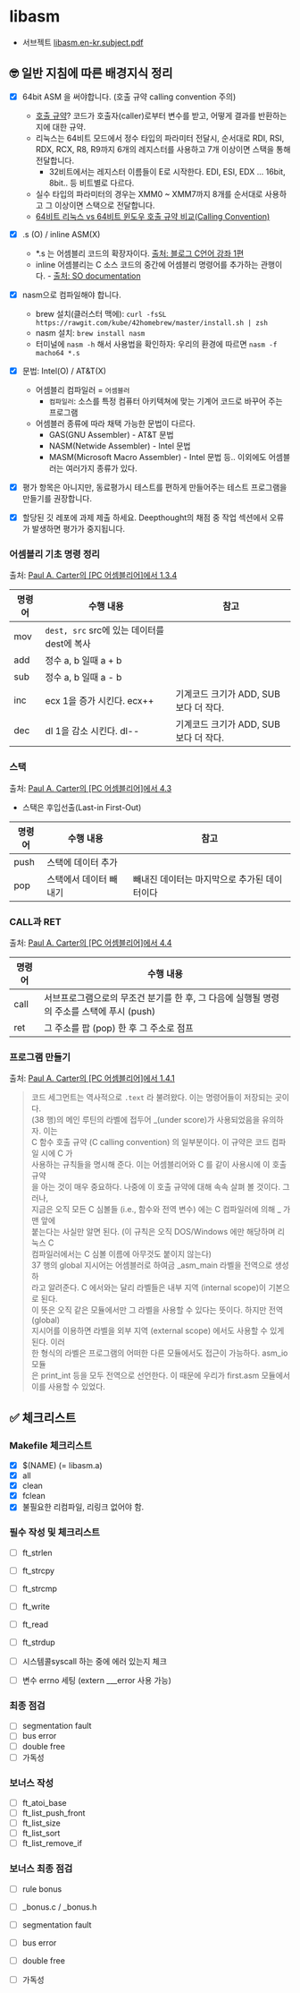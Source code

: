 # libasm


- 서브젝트 [libasm.en-kr.subject.pdf](https://github.com/yeosong1/yeosong1.github.io/files/5485720/en.subject.2.pdf)

## 🤓 일반 지침에 따른 배경지식 정리

- [x] 64bit ASM 을 써야합니다. (호출 규약 calling convention 주의)
  - [호출 규약](https://ko.wikipedia.org/wiki/%ED%98%B8%EC%B6%9C_%EA%B7%9C%EC%95%BD)? 코드가 호출자(caller)로부터 변수를 받고, 어떻게 결과를 반환하는지에 대한 규약. 
  - 리눅스는 64비트 모드에서 정수 타입의 파라미터 전달시, 순서대로 RDI, RSI, RDX, RCX, R8, R9까지 6개의 레지스터를 사용하고 7개 이상이면 스택을 통해 전달합니다.
    - 32비트에서는 레지스터 이름들이 E로 시작한다. EDI, ESI, EDX ... 16bit, 8bit.. 등 비트별로 다르다.
  - 실수 타입의 파라미터의 경우는 XMM0 ~ XMM7까지 8개를 순서대로 사용하고 그 이상이면 스택으로 전달합니다.
  - [64비트 리눅스 vs 64비트 윈도우 호출 규약 비교(Calling Convention)](https://kkamagui.tistory.com/811)

- [x] .s (O) / inline ASM(X)
  - *.s 는 어셈블리 코드의 확장자이다. [출처: 블로그 C언어 강좌 1편](https://blog.hexabrain.net/2)
  - inline 어셈블리는 C 소스 코드의 중간에 어셈블리 명령어를 추가하는 관행이다. - [출처: SO documentation](https://sodocumentation.net/ko/c/topic/4263/%EC%9D%B8%EB%9D%BC%EC%9D%B8-%EC%96%B4%EC%85%88%EB%B8%94%EB%A6%AC)
- [x] nasm으로 컴파일해야 합니다.
  - brew 설치(클러스터 맥에): `curl -fsSL https://rawgit.com/kube/42homebrew/master/install.sh | zsh`
  - nasm 설치: `brew install nasm`
  - 터미널에 `nasm -h` 해서 사용법을 확인하자: 우리의 환경에 따르면 `nasm -f macho64 *.s`
- [x] 문법: Intel(O) / AT&T(X)
  - 어셈블리 컴파일러 = `어셈블러`
    - `컴파일러`: 소스를 특정 컴퓨터 아키텍쳐에 맞는 기계어 코드로 바꾸어 주는 프로그램
  - 어셈블러 종류에 따라 채택 가능한 문법이 다르다.
    - GAS(GNU Assembler) - AT&T 문법
    - NASM(Netwide Assembler) - Intel 문법
    - MASM(Microsoft Macro Assembler) - Intel 문법 등.. 이외에도 어셈블러는 여러가지 종류가 있다.

- [x] 평가 항목은 아니지만, 동료평가시 테스트를 편하게 만들어주는 테스트 프로그램을 만들기를 권장합니다.
- [x] 할당된 깃 레포에 과제 제출 하세요. Deepthought의 채점 중 작업 섹션에서 오류가 발생하면 평가가 중지됩니다.

### 어셈블리 기초 명령 정리

출처: [Paul A. Carter의 [PC 어셈블리어]에서 1.3.4](https://pacman128.github.io/static/pcasm-book-korean.pdf)

| 명령어 | 수행 내용 | 참고 |
| --- | --- | --- | 
| mov | `dest, src` src에 있는 데이터를 dest에 복사 | |
| add | 정수 a, b 일때 a + b | |
| sub | 정수 a, b 일때 a - b | |
| inc | ecx 1을 증가 시킨다. ecx++ | 기계코드 크기가 ADD, SUB보다 더 작다. | 
| dec | dl  1을 감소 시킨다. dl--  | 기계코드 크기가 ADD, SUB보다 더 작다. |

### 스택

출처: [Paul A. Carter의 [PC 어셈블리어]에서 4.3](https://pacman128.github.io/static/pcasm-book-korean.pdf)

- 스택은 후입선출(Last-in First-Out)

| 명령어 | 수행 내용 | 참고 |
| --- | --- | --- | 
| push | 스택에 데이터 추가 | |
| pop | 스택에서 데이터 빼내기 | 빼내진 데이터는 마지막으로 추가된 데이터이다|

### CALL과 RET

출처: [Paul A. Carter의 [PC 어셈블리어]에서 4.4](https://pacman128.github.io/static/pcasm-book-korean.pdf)

| 명령어 | 수행 내용 |
| --- | --- | 
| call | 서브프로그램으로의 무조건 분기를 한 후, 그 다음에 실행될 명령의 주소를 스택에 푸시 (push) |
| ret | 그 주소를 팝 (pop) 한 후 그 주소로 점프 |


### 프로그램 만들기

출처: [Paul A. Carter의 [PC 어셈블리어]에서 1.4.1](https://pacman128.github.io/static/pcasm-book-korean.pdf)

>   코드 세그먼트는 역사적으로 `.text` 라 불려왔다. 이는 명령어들이 저장되는 곳이다. <br>
> (38 행)의 메인 루틴의 라벨에 접두어 _(under score)가 사용되었음을 유의하자. 이는 <br>
> C 함수 호출 규약 (C calling convention) 의 일부분이다. 이 규약은 코드 컴파일 시에 C 가 <br>
> 사용하는 규칙들을 명시해 준다. 이는 어셈블리어와 C 를 같이 사용시에 이 호출 규약 <br>
> 을 아는 것이 매우 중요하다. 나중에 이 호출 규약에 대해 속속 살펴 볼 것이다. 그러나, <br>
> 지금은 오직 모든 C 심볼들 (i.e., 함수와 전역 변수) 에는 C 컴파일러에 의해 _ 가 맨 앞에 <br>
> 붙는다는 사실만 알면 된다. (이 규칙은 오직 DOS/Windows 에만 해당하며 리눅스 C <br>
> 컴파일러에서는 C 심볼 이름에 아무것도 붙이지 않는다) <br>
>   37 행의 global 지시어는 어셈블러로 하여금 _asm_main 라벨을 전역으로 생성하 <br>
> 라고 알려준다. C 에서와는 달리 라벨들은 내부 지역 (internal scope)이 기본으로 된다. <br>
> 이 뜻은 오직 같은 모듈에서만 그 라벨을 사용할 수 있다는 뜻이다. 하지만 전역 (global) <br>
> 지시어를 이용하면 라벨을 외부 지역 (external scope) 에서도 사용할 수 있게 된다. 이러 <br>
> 한 형식의 라벨은 프로그램의 어떠한 다른 모듈에서도 접근이 가능하다. asm_io 모듈 <br>
> 은 print_int 등을 모두 전역으로 선언한다. 이 때문에 우리가 first.asm 모듈에서 <br>
> 이를 사용할 수 있었다.







## ✅ 체크리스트

### Makefile 체크리스트

- [x] $(NAME) (= libasm.a)
- [x] all
- [x] clean
- [x] fclean
- [x] 불필요한 리컴파일, 리링크 없어야 함.

### 필수 작성 및 체크리스트

- [ ] ft_strlen
- [ ] ft_strcpy
- [ ] ft_strcmp
- [ ] ft_write
- [ ] ft_read
- [ ] ft_strdup

- [ ] 시스템콜syscall 하는 중에 에러 있는지 체크
- [ ] 변수 errno 세팅 (extern ___error 사용 가능)

### 최종 점검

- [ ] segmentation fault
- [ ] bus error
- [ ] double free
- [ ] 가독성

### 보너스 작성

- [ ] ft_atoi_base
- [ ] ft_list_push_front
- [ ] ft_list_size
- [ ] ft_list_sort
- [ ] ft_list_remove_if

### 보너스 최종 점검

- [ ] rule bonus
- [ ] _bonus.c / _bonus.h
- [ ] segmentation fault
- [ ] bus error
- [ ] double free
- [ ] 가독성



